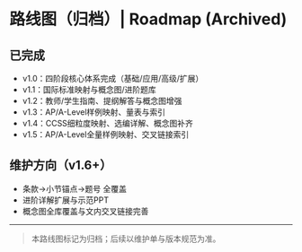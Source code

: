 # 路线图（归档）| Roadmap (Archived)

## 已完成

- v1.0：四阶段核心体系完成（基础/应用/高级/扩展）
- v1.1：国际标准映射与概念图/进阶题库
- v1.2：教师/学生指南、提纲解答与概念图增强
- v1.3：AP/A-Level样例映射、量表与索引
- v1.4：CCSS细粒度映射、选编详解、概念图补齐
- v1.5：AP/A-Level全量样例映射、交叉链接索引

## 维护方向（v1.6+）

- 条款→小节锚点→题号 全覆盖
- 进阶详解扩展与示范PPT
- 概念图全库覆盖与文内交叉链接完善

---
> 本路线图标记为归档；后续以维护单与版本规范为准。

